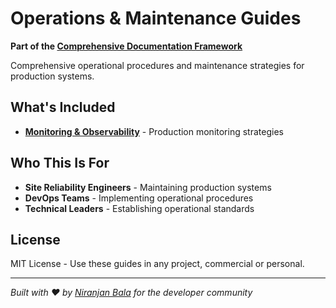 # Operations & Maintenance Guides

**Part of the [Comprehensive Documentation Framework](https://github.com/niranjanbala/fullstack-template)**

Comprehensive operational procedures and maintenance strategies for production systems.

## What's Included

- **[Monitoring & Observability](./monitoring-observability.md)** - Production monitoring strategies

## Who This Is For

- **Site Reliability Engineers** - Maintaining production systems
- **DevOps Teams** - Implementing operational procedures
- **Technical Leaders** - Establishing operational standards

## License

MIT License - Use these guides in any project, commercial or personal.

---

*Built with ❤️ by [Niranjan Bala](https://github.com/niranjanbala) for the developer community* 